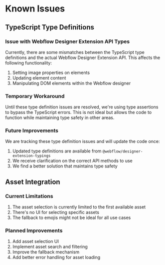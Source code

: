 # Known Issues

## TypeScript Type Definitions

### Issue with Webflow Designer Extension API Types
Currently, there are some mismatches between the TypeScript type definitions and the actual Webflow Designer Extension API. This affects the following functionality:

1. Setting image properties on elements
2. Updating element content
3. Manipulating DOM elements within the Webflow designer

### Temporary Workaround
Until these type definition issues are resolved, we're using type assertions to bypass the TypeScript errors. This is not ideal but allows the code to function while maintaining type safety in other areas.

### Future Improvements
We are tracking these type definition issues and will update the code once:
1. Updated type definitions are available from `@webflow/designer-extension-typings`
2. We receive clarification on the correct API methods to use
3. We find a better solution that maintains type safety

## Asset Integration

### Current Limitations
1. The asset selection is currently limited to the first available asset
2. There's no UI for selecting specific assets
3. The fallback to emojis might not be ideal for all use cases

### Planned Improvements
1. Add asset selection UI
2. Implement asset search and filtering
3. Improve the fallback mechanism
4. Add better error handling for asset loading 